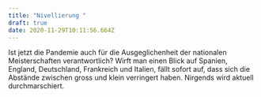 ```yaml
---
title: "Nivellierung "
draft: true
date: 2020-11-29T10:11:56.664Z
---
```

Ist jetzt die Pandemie auch für die Ausgeglichenheit der nationalen Meisterschaften verantwortlich? Wirft man einen Blick auf Spanien, England, Deutschland, Frankreich und Italien, fällt sofort auf,  dass sich die Abstände zwischen gross und klein verringert haben. Nirgends wird aktuell durchmarschiert.